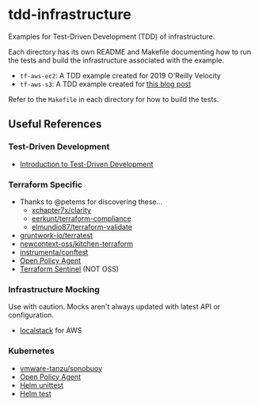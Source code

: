 # tdd-infrastructure

Examples for Test-Driven Development (TDD) of infrastructure.

Each directory has its own README and Makefile documenting
how to run the tests and build the infrastructure associated
with the example.

- `tf-aws-ec2`: A TDD example created for 2019 O'Reilly Velocity
- `tf-aws-s3`: A TDD example created for [this blog post](https://medium.com/@joatmon08/test-driven-development-techniques-for-infrastructure-a73bd1ab273b)

Refer to the `Makefile` in each directory for how to build the tests.

## Useful References

### Test-Driven Development

- [Introduction to Test-Driven Development](https://hackernoon.com/introduction-to-test-driven-development-tdd-61a13bc92d92)

### Terraform Specific

- Thanks to @petems for discovering these...
  - [xchapter7x/clarity](https://github.com/xchapter7x/clarity)
  - [eerkunt/terraform-compliance](https://github.com/eerkunt/terraform-compliance)
  - [elmundio87/terraform-validate](https://github.com/elmundio87/terraform_validate)
- [gruntwork-io/terratest](https://github.com/gruntwork-io/terratest)
- [newcontext-oss/kitchen-terraform](https://github.com/newcontext-oss/kitchen-terraform)
- [instrumenta/conftest](https://github.com/instrumenta/conftest)
- [Open Policy Agent](https://www.openpolicyagent.org/docs/latest/terraform/)
- [Terraform Sentinel](https://www.terraform.io/docs/cloud/sentinel/index.html) (NOT OSS)

### Infrastructure Mocking

Use with caution. Mocks aren't always updated with latest API or configuration.

- [localstack](https://github.com/localstack/localstack) for AWS

### Kubernetes

- [vmware-tanzu/sonobuoy](https://github.com/vmware-tanzu/sonobuoy)
- [Open Policy Agent](https://www.openpolicyagent.org/docs/latest/kubernetes-tutorial/)
- [Helm unittest](https://github.com/lrills/helm-unittest)
- [Helm test](https://helm.sh/docs/helm/#helm-test)